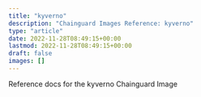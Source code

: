 ```yaml
---
title: "kyverno"
description: "Chainguard Images Reference: kyverno"
type: "article"
date: 2022-11-28T08:49:15+00:00
lastmod: 2022-11-28T08:49:15+00:00
draft: false
images: []
---
```


Reference docs for the kyverno Chainguard Image
